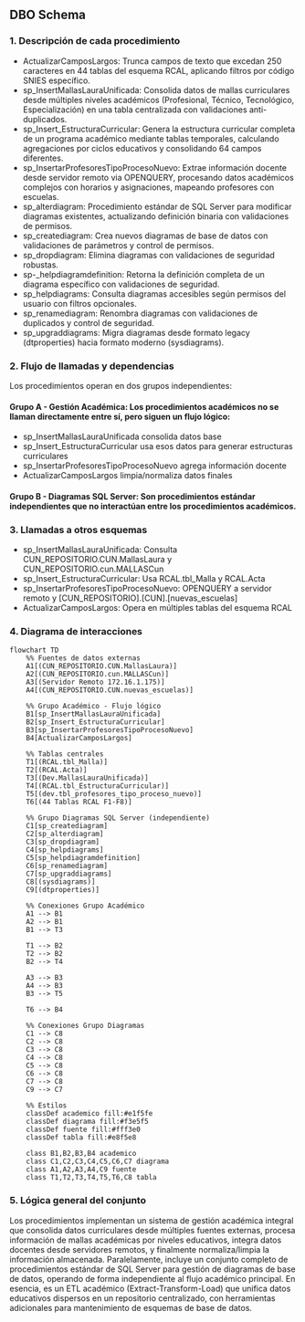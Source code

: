 
## DBO Schema

### 1. Descripción de cada procedimiento
- ActualizarCamposLargos: Trunca campos de texto que excedan 250 caracteres en 44 tablas del esquema RCAL, aplicando filtros por código SNIES específico.
- sp_InsertMallasLauraUnificada: Consolida datos de mallas curriculares desde múltiples niveles académicos (Profesional, Técnico, Tecnológico, Especialización) en una tabla centralizada con validaciones anti-duplicados.
- sp_Insert_EstructuraCurricular: Genera la estructura curricular completa de un programa académico mediante tablas temporales, calculando agregaciones por ciclos educativos y consolidando 64 campos diferentes.
- sp_InsertarProfesoresTipoProcesoNuevo: Extrae información docente desde servidor remoto via OPENQUERY, procesando datos académicos complejos con horarios y asignaciones, mapeando profesores con escuelas.
- sp_alterdiagram: Procedimiento estándar de SQL Server para modificar diagramas existentes, actualizando definición binaria con validaciones de permisos.
- sp_creatediagram: Crea nuevos diagramas de base de datos con validaciones de parámetros y control de permisos.
- sp_dropdiagram: Elimina diagramas con validaciones de seguridad robustas.
- sp-_helpdiagramdefinition: Retorna la definición completa de un diagrama específico con validaciones de seguridad.
- sp_helpdiagrams: Consulta diagramas accesibles según permisos del usuario con filtros opcionales.
- sp_renamediagram: Renombra diagramas con validaciones de duplicados y control de seguridad.
- sp_upgraddiagrams: Migra diagramas desde formato legacy (dtproperties) hacia formato moderno (sysdiagrams).

### 2. Flujo de llamadas y dependencias
Los procedimientos operan en dos grupos independientes:
#### Grupo A - Gestión Académica: Los procedimientos académicos no se llaman directamente entre sí, pero siguen un flujo lógico:

- sp_InsertMallasLauraUnificada consolida datos base
- sp_Insert_EstructuraCurricular usa esos datos para generar estructuras curriculares
- sp_InsertarProfesoresTipoProcesoNuevo agrega información docente
- ActualizarCamposLargos limpia/normaliza datos finales

#### Grupo B - Diagramas SQL Server: Son procedimientos estándar independientes que no interactúan entre los procedimientos académicos.

### 3. Llamadas a otros esquemas

- sp_InsertMallasLauraUnificada: Consulta CUN_REPOSITORIO.CUN.MallasLaura y CUN_REPOSITORIO.cun.MALLASCun
- sp_Insert_EstructuraCurricular: Usa RCAL.tbl_Malla y RCAL.Acta
- sp_InsertarProfesoresTipoProcesoNuevo: OPENQUERY a servidor remoto y [CUN_REPOSITORIO].[CUN].[nuevas_escuelas]
- ActualizarCamposLargos: Opera en múltiples tablas del esquema RCAL

### 4. Diagrama de interacciones

```mermaid
flowchart TD
    %% Fuentes de datos externas
    A1[(CUN_REPOSITORIO.CUN.MallasLaura)]
    A2[(CUN_REPOSITORIO.cun.MALLASCun)]
    A3[(Servidor Remoto 172.16.1.175)]
    A4[(CUN_REPOSITORIO.CUN.nuevas_escuelas)]
    
    %% Grupo Académico - Flujo lógico
    B1[sp_InsertMallasLauraUnificada]
    B2[sp_Insert_EstructuraCurricular]
    B3[sp_InsertarProfesoresTipoProcesoNuevo]
    B4[ActualizarCamposLargos]
    
    %% Tablas centrales
    T1[(RCAL.tbl_Malla)]
    T2[(RCAL.Acta)]
    T3[(Dev.MallasLauraUnificada)]
    T4[(RCAL.tbl_EstructuraCurricular)]
    T5[(dev.tbl_profesores_tipo_proceso_nuevo)]
    T6[(44 Tablas RCAL F1-F8)]
    
    %% Grupo Diagramas SQL Server (independiente)
    C1[sp_creatediagram]
    C2[sp_alterdiagram]
    C3[sp_dropdiagram]
    C4[sp_helpdiagrams]
    C5[sp_helpdiagramdefinition]
    C6[sp_renamediagram]
    C7[sp_upgraddiagrams]
    C8[(sysdiagrams)]
    C9[(dtproperties)]
    
    %% Conexiones Grupo Académico
    A1 --> B1
    A2 --> B1
    B1 --> T3
    
    T1 --> B2
    T2 --> B2
    B2 --> T4
    
    A3 --> B3
    A4 --> B3
    B3 --> T5
    
    T6 --> B4
    
    %% Conexiones Grupo Diagramas
    C1 --> C8
    C2 --> C8
    C3 --> C8
    C4 --> C8
    C5 --> C8
    C6 --> C8
    C7 --> C8
    C9 --> C7
    
    %% Estilos
    classDef academico fill:#e1f5fe
    classDef diagrama fill:#f3e5f5
    classDef fuente fill:#fff3e0
    classDef tabla fill:#e8f5e8
    
    class B1,B2,B3,B4 academico
    class C1,C2,C3,C4,C5,C6,C7 diagrama
    class A1,A2,A3,A4,C9 fuente
    class T1,T2,T3,T4,T5,T6,C8 tabla
```
    
### 5. Lógica general del conjunto
Los procedimientos implementan un sistema de gestión académica integral que consolida datos curriculares desde múltiples fuentes externas, procesa información de mallas académicas por niveles educativos, integra datos docentes desde servidores remotos, y finalmente normaliza/limpia la información almacenada. Paralelamente, incluye un conjunto completo de procedimientos estándar de SQL Server para gestión de diagramas de base de datos, operando de forma independiente al flujo académico principal.
En esencia, es un ETL académico (Extract-Transform-Load) que unifica datos educativos dispersos en un repositorio centralizado, con herramientas adicionales para mantenimiento de esquemas de base de datos.